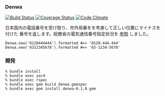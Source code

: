 ### Denwa

[![Build Status](https://travis-ci.org/shouichi/denwa.svg?branch=master)](https://travis-ci.org/shouichi/denwa)
[![Coverage Status](https://img.shields.io/coveralls/shouichi/denwa.svg)](https://coveralls.io/r/shouichi/denwa)
[![Code Climate](https://codeclimate.com/github/shouichi/denwa/badges/gpa.svg)](https://codeclimate.com/github/shouichi/denwa)

日本国内の電話番号を受け取り、市外局番をを考慮して正しい位置にマイナスを付けた
番号を返します。総務省の電気通信番号指定状況を
[参照](http://www.soumu.go.jp/main_sosiki/joho_tsusin/top/tel_number/number_shitei.html)
しました。

```
Denwa.new('0120444444').formatted #=> '0120-444-444'
Denwa.new('0312345678').formatted #=> '03-1234-5678'
```

### 開発

```
% bundle install
% bundle exec yard
% bundle exec rspec
% bundle exec gem build denwa.gemspec
% bundle exec gem install denwa-0.1.0.gem
```

